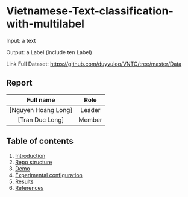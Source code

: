 # Vietnamese-Text-classification-with-multilabel
Input: a text

Output: a Label (include ten Label)


Link Full Dataset: https://github.com/duyvuleo/VNTC/tree/master/Data

## Report
|Full name|Role|
|:--:|:--:|
| [Nguyen Hoang Long]| Leader |
| [Tran Duc Long]| Member |

## Table of contents
1. [Introduction](#1-introduction)
2. [Repo structure](#2-repo-structure)
3. [Demo](#3-demo)
4. [Experimental configuration](#4-experimental-configuration)
5. [Results](#5-results)
6. [References](#6-references)

